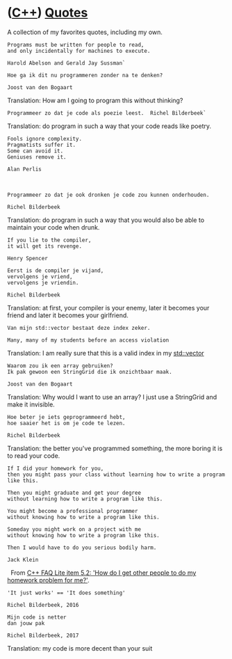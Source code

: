 # ([C++](Cpp.md)) [Quotes](CppQuotes.md)

A collection of my favorites quotes, including my own.

``` 
Programs must be written for people to read, 
and only incidentally for machines to execute.  

Harold Abelson and Gerald Jay Sussman`
```

```
Hoe ga ik dit nu programmeren zonder na te denken?  

Joost van den Bogaart
```

Translation: How am I going to program this without thinking?

```
Programmeer zo dat je code als poezie leest.  Richel Bilderbeek`
```

Translation: do program in such a way that your code reads like poetry.

```
Fools ignore complexity. 
Pragmatists suffer it. 
Some can avoid it. 
Geniuses remove it.  

Alan Perlis
```
 
```
Programmeer zo dat je ook dronken je code zou kunnen onderhouden.  

Richel Bilderbeek
```

Translation: do program in such a way that you would also be able to
maintain your code when drunk.

```
If you lie to the compiler, 
it will get its revenge.  

Henry Spencer
```


```
Eerst is de compiler je vijand, 
vervolgens je vriend, 
vervolgens je vriendin.  

Richel Bilderbeek
```

Translation: at first, your compiler is your enemy, later it becomes
your friend and later it becomes your girlfriend.


```
Van mijn std::vector bestaat deze index zeker.  

Many, many of my students before an access violation
```

Translation: I am really sure that this is a valid index in my
[std::vector](CppVector.md)

```
Waarom zou ik een array gebruiken? 
Ik pak gewoon een StringGrid die ik onzichtbaar maak.  

Joost van den Bogaart
```

Translation: Why would I want to use an array? I just use a StringGrid
and make it invisible.
 
```
Hoe beter je iets geprogrammeerd hebt, 
hoe saaier het is om je code te lezen.  

Richel Bilderbeek
```

Translation: the better you've programmed something, the more boring it
is to read your code.

```
If I did your homework for you, 
then you might pass your class without learning how to write a program like this. 

Then you might graduate and get your degree 
without learning how to write a program like this. 

You might become a professional programmer 
without knowing how to write a program like this. 

Someday you might work on a project with me 
without knowing how to write a program like this. 

Then I would have to do you serious bodily harm.

Jack Klein
```
 
From [C++ FAQ Lite item 5.2: 'How do I get other people to do my
homework problem for
me?'](http://www.parashift.com/c++-faq-lite/how-to-post.html#faq-5.2).

``` 
'It just works' == 'It does something'  

Richel Bilderbeek, 2016
```

``` 
Mijn code is netter
dan jouw pak

Richel Bilderbeek, 2017
```

Translation: my code is more decent than your suit



